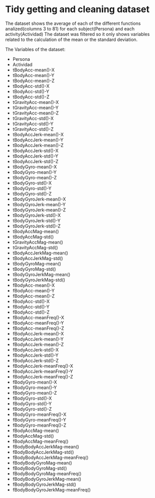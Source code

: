 Tidy getting and cleaning dataset
========================================================


The dataset shows the average of each of the different functions analized(columns 3 to 81) for each subject(Persona) and each activity(Actividad)
The dataset was filtered so it only shows variables related to the calculation of the mean or the standard deviation.


The Variables of the dataset:

- Persona
- Actividad                      
- tBodyAcc-mean()-X               
- tBodyAcc-mean()-Y              
- tBodyAcc-mean()-Z               
- tBodyAcc-std()-X               
- tBodyAcc-std()-Y                
- tBodyAcc-std()-Z               
- tGravityAcc-mean()-X            
- tGravityAcc-mean()-Y           
- tGravityAcc-mean()-Z            
- tGravityAcc-std()-X            
- tGravityAcc-std()-Y             
- tGravityAcc-std()-Z            
- tBodyAccJerk-mean()-X           
- tBodyAccJerk-mean()-Y          
- tBodyAccJerk-mean()-Z           
- tBodyAccJerk-std()-X           
- tBodyAccJerk-std()-Y            
- tBodyAccJerk-std()-Z           
- tBodyGyro-mean()-X              
- tBodyGyro-mean()-Y             
- tBodyGyro-mean()-Z              
- tBodyGyro-std()-X              
- tBodyGyro-std()-Y               
- tBodyGyro-std()-Z               
- tBodyGyroJerk-mean()-X          
- tBodyGyroJerk-mean()-Y         
- tBodyGyroJerk-mean()-Z          
- tBodyGyroJerk-std()-X           
- tBodyGyroJerk-std()-Y          
- tBodyGyroJerk-std()-Z           
- tBodyAccMag-mean()             
- tBodyAccMag-std()              
- tGravityAccMag-mean()          
- tGravityAccMag-std()           
- tBodyAccJerkMag-mean()         
- tBodyAccJerkMag-std()          
- tBodyGyroMag-mean()            
- tBodyGyroMag-std()             
- tBodyGyroJerkMag-mean()        
- tBodyGyroJerkMag-std()         
- fBodyAcc-mean()-X              
- fBodyAcc-mean()-Y              
- fBodyAcc-mean()-Z               
- fBodyAcc-std()-X               
- fBodyAcc-std()-Y                
- fBodyAcc-std()-Z               
- fBodyAcc-meanFreq()-X           
- fBodyAcc-meanFreq()-Y          
- fBodyAcc-meanFreq()-Z           
- fBodyAccJerk-mean()-X          
- fBodyAccJerk-mean()-Y           
- fBodyAccJerk-mean()-Z          
- fBodyAccJerk-std()-X            
- fBodyAccJerk-std()-Y           
- fBodyAccJerk-std()-Z            
- fBodyAccJerk-meanFreq()-X      
- fBodyAccJerk-meanFreq()-Y       
- fBodyAccJerk-meanFreq()-Z      
- fBodyGyro-mean()-X              
- fBodyGyro-mean()-Y             
- fBodyGyro-mean()-Z              
- fBodyGyro-std()-X              
- fBodyGyro-std()-Y               
- fBodyGyro-std()-Z              
- fBodyGyro-meanFreq()-X          
- fBodyGyro-meanFreq()-Y         
- fBodyGyro-meanFreq()-Z          
- fBodyAccMag-mean()             
- fBodyAccMag-std()               
- fBodyAccMag-meanFreq()         
- fBodyBodyAccJerkMag-mean()      
- fBodyBodyAccJerkMag-std()      
- fBodyBodyAccJerkMag-meanFreq()  
- fBodyBodyGyroMag-mean()        
- fBodyBodyGyroMag-std()          
- fBodyBodyGyroMag-meanFreq()    
- fBodyBodyGyroJerkMag-mean()     
- fBodyBodyGyroJerkMag-std()     
- fBodyBodyGyroJerkMag-meanFreq()
